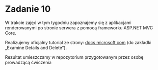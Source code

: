 # Zadanie 10
W trakcie zajęć w tym tygodniu zapoznajemy się z aplikacjami renderowanymi po stronie serwera z pomocą frameworku ASP.NET MVC Core.

Realizujemy oficjalny tutorial ze strony:
[docs.microsoft.com](https://docs.microsoft.com/en-us/aspnet/core/tutorials/first-mvc-app/startmvc?view=aspnetcore-5.0&tabs=visual-studio)
(do zakładki „Examine Details and Delete”).

Rezultat umieszczamy w repozytorium przygotowanym przez osobę prowadzącą ćwiczenia